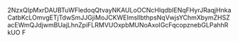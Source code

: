 2NzxQIpMxrDAUBTuWFledoqQtvayNKAULoOCNcHlqdbIENqFHyrJRaqjHnkaCatbKcLOmvgETjTdwSmJJGjiMoJCKWEImsllbthpsNqVwjsYChmXbymZHSZacEWmQJdjwmBUajLhnZpiFLRMVUOxpbMUNoAxoIGcFqcopznebGLPahhRkUO
F

